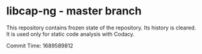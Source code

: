 # libcap-ng - master branch

This repository contains frozen state of the repository.
Its history is cleared. It is used only for static code
analysis with Codacy.

Commit Time: 1689589812